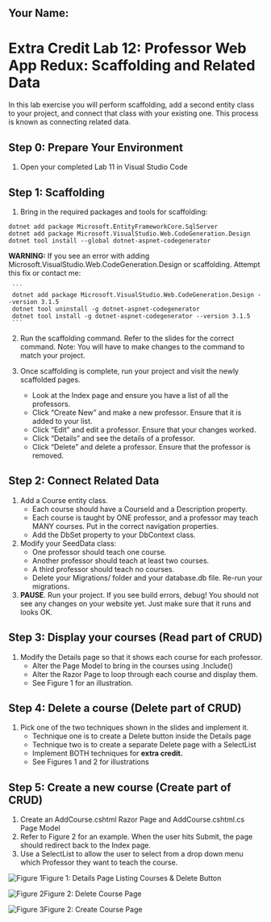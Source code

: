 ## Your Name:


# Extra Credit Lab 12: Professor Web App Redux: Scaffolding and Related Data

In this lab exercise you will perform scaffolding, add a second entity class to your project, and connect that class with your existing one. This process is known as connecting related data.

## Step 0: Prepare Your Environment

1. Open your completed Lab 11 in Visual Studio Code

## Step 1: Scaffolding

1.  Bring in the required packages and tools for scaffolding:
```
dotnet add package Microsoft.EntityFrameworkCore.SqlServer
dotnet add package Microsoft.VisualStudio.Web.CodeGeneration.Design
dotnet tool install --global dotnet-aspnet-codegenerator
```

**WARNING:** If you see an error with adding Microsoft.VisualStudio.Web.CodeGeneration.Design or scaffolding. Attempt this fix or contact me:
     
     ```
     dotnet add package Microsoft.VisualStudio.Web.CodeGeneration.Design --version 3.1.5
     dotnet tool uninstall -g dotnet-aspnet-codegenerator 
     dotnet tool install -g dotnet-aspnet-codegenerator --version 3.1.5
     ```
     
2.  Run the scaffolding command. Refer to the slides for the correct command. Note: You will have to make changes to the command to match your project.

3.  Once scaffolding is complete, run your project and visit the newly scaffolded pages.
      * Look at the Index page and ensure you have a list of all the professors.
      * Click “Create New” and make a new professor. Ensure that it is added to your list.
      * Click “Edit” and edit a professor. Ensure that your changes worked.
      * Click “Details” and see the details of a professor.
      * Click “Delete” and delete a professor. Ensure that the professor is removed.

## Step 2: Connect Related Data

1.   Add a Course entity class. 
     * Each course should have a CourseId and a Description property.
     * Each course is taught by ONE professor, and a professor may teach MANY courses. Put in the correct navigation properties.
     * Add the DbSet<Course> property to your DbContext class.
2.   Modify your SeedData class:
     * One professor should teach one course.
     * Another professor should teach at least two courses.
     * A third professor should teach no courses.
     * Delete your Migrations/ folder and your database.db file. Re-run your migrations.
3.   **PAUSE**. Run your project. If you see build errors, debug! You should not see any changes on your website yet. Just make sure that it runs and looks OK.

## Step 3: Display your courses (Read part of CRUD)

1.   Modify the Details page so that it shows each course for each professor.
     * Alter the Page Model to bring in the courses using .Include()
     * Alter the Razor Page to loop through each course and display them.
     * See Figure 1 for an illustration.

## Step 4: Delete a course (Delete part of CRUD)

1.   Pick one of the two techniques shown in the slides and implement it.
     * Technique one is to create a Delete button inside the Details page
     * Technique two is to create a separate Delete page with a SelectList
     * Implement BOTH techniques for **extra credit.**
     * See Figures 1 and 2 for illustrations

## Step 5: Create a new course (Create part of CRUD)

1.   Create an AddCourse.cshtml Razor Page and AddCourse.cshtml.cs Page Model
2.   Refer to Figure 2 for an example. When the user hits Submit, the page should redirect back to the Index page.
3.   Use a SelectList to allow the user to select from a drop down menu which Professor they want to teach the course.
            
            
![Figure 1](https://i.imgur.com/SnGPjXq.png)Figure 1: Details Page Listing Courses & Delete Button


![Figure 2](https://i.imgur.com/xKhC5uF.png)Figure 2: Delete Course Page


![Figure 3](https://i.imgur.com/P2B75to.png)Figure 2: Create Course Page
